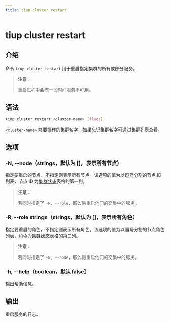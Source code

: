 ```yaml
---
title: tiup cluster restart
---
```


# tiup cluster restart

## 介绍

命令 `tiup cluster restart` 用于重启指定集群的所有或部分服务。

> **注意：**
> 
> 重启过程中会有一段时间服务不可用。

## 语法

```sh
tiup cluster restart <cluster-name> [flags]
```

`<cluster-name>` 为要操作的集群名字，如果忘记集群名字可通过[集群列表](/tiup/tiup-component-cluster-list.md)查看。

## 选项

### -N, --node（strings，默认为 []，表示所有节点）

指定要重启的节点，不指定则表示所有节点。该选项的值为以逗号分割的节点 ID 列表，节点 ID 为[集群状态](/tiup/tiup-component-cluster-display.md)表格的第一列。

> **注意：**
> 
> 若同时指定了 `-R, --role`，那么将重启他们的交集中的服务。

### -R, --role strings（strings，默认为 []，表示所有角色）

指定要重启的角色，不指定则表示所有角色。该选项的值为以逗号分割的节点角色列表，角色为[集群状态](/tiup/tiup-component-cluster-display.md)表格的第二列。

> **注意：**
> 
> 若同时指定了 `-N, --node`，那么将重启他们的交集中的服务。

### -h, --help（boolean，默认 false）

输出帮助信息。

## 输出

重启服务的日志。